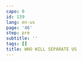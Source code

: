 ```yaml
---
capo: 0
id: 139
lang: en-us
page: '46'
step: pre
subtitle: ''
tags: []
title: WHO WILL SEPARATE US
---
```

